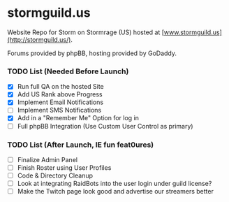 stormguild.us
=====
Website Repo for Storm on Stormrage (US) hosted at [www.stormguild.us](http://stormguild.us/).

Forums provided by phpBB, hosting provided by GoDaddy.

### TODO List (Needed Before Launch)
+ [x] Run full QA on the hosted Site
+ [X] Add US Rank above Progress
+ [X] Implement Email Notifications
+ [ ] Implement SMS Notifications
+ [X] Add in a "Remember Me" Option for log in
+ [ ] Full phpBB Integration (Use Custom User Control as primary)

### TODO List (After Launch, IE fun feat0ures)
+ [ ] Finalize Admin Panel
+ [ ] Finish Roster using User Profiles
+ [ ] Code & Directory Cleanup
+ [ ] Look at integrating RaidBots into the user login under guild license?
+ [ ] Make the Twitch page look good and advertise our streamers better
